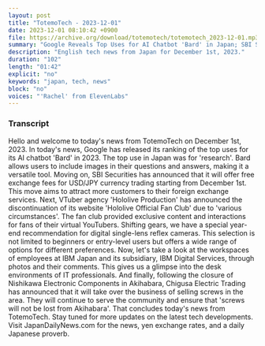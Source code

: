 ```yaml
---
layout: post
title: "TotemoTech - 2023-12-01"
date: 2023-12-01 08:10:42 +0900
file: https://archive.org/download/totemotech/totemotech_2023-12-01.mp3
summary: "Google Reveals Top Uses for AI Chatbot 'Bard' in Japan; SBI Securities Offers Free USD/JPY Exchange Fees, & more…"
description: "English tech news from Japan for December 1st, 2023."
duration: "102"
length: "01:42"
explicit: "no"
keywords: "japan, tech, news"
block: "no"
voices: "'Rachel' from ElevenLabs"
---
```


### Transcript

Hello and welcome to today's news from TotemoTech on December 1st, 2023. In today's news, Google has released its ranking of the top uses for its AI chatbot 'Bard' in 2023. The top use in Japan was for 'research'. Bard allows users to include images in their questions and answers, making it a versatile tool. Moving on, SBI Securities has announced that it will offer free exchange fees for USD/JPY currency trading starting from December 1st. This move aims to attract more customers to their foreign exchange services. Next, VTuber agency 'Hololive Production' has announced the discontinuation of its website 'Hololive Official Fan Club' due to 'various circumstances'. The fan club provided exclusive content and interactions for fans of their virtual YouTubers. Shifting gears, we have a special year-end recommendation for digital single-lens reflex cameras. This selection is not limited to beginners or entry-level users but offers a wide range of options for different preferences. Now, let's take a look at the workspaces of employees at IBM Japan and its subsidiary, IBM Digital Services, through photos and their comments. This gives us a glimpse into the desk environments of IT professionals. And finally, following the closure of Nishikawa Electronic Components in Akihabara, Chigusa Electric Trading has announced that it will take over the business of selling screws in the area. They will continue to serve the community and ensure that 'screws will not be lost from Akihabara'. That concludes today's news from TotemoTech. Stay tuned for more updates on the latest tech developments.   Visit JapanDailyNews.com for the news, yen exchange rates, and a daily Japanese proverb.
